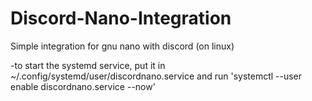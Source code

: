 # Discord-Nano-Integration
Simple integration for gnu nano with discord (on linux)

-to start the systemd service, put it in ~/.config/systemd/user/discordnano.service and run 'systemctl --user enable discordnano.service --now'

